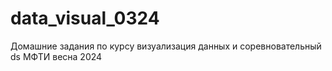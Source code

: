 # data_visual_0324
Домашние задания по курсу визуализация данных и соревновательный ds МФТИ весна 2024
